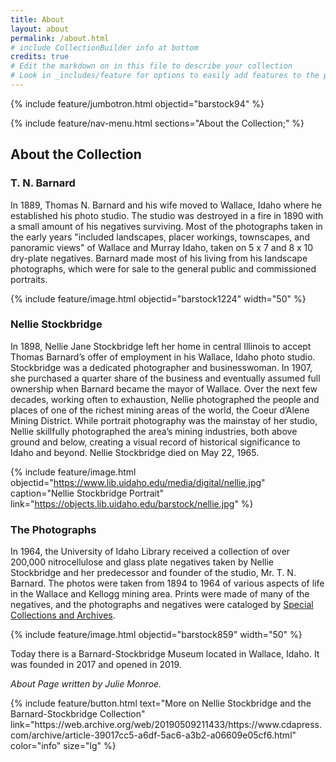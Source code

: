 ```yaml
---
title: About
layout: about
permalink: /about.html
# include CollectionBuilder info at bottom
credits: true
# Edit the markdown on in this file to describe your collection
# Look in _includes/feature for options to easily add features to the page
---
```


{% include feature/jumbotron.html objectid="barstock94" %} 

{% include feature/nav-menu.html sections="About the Collection;" %} 

## About the Collection

### T. N. Barnard

In 1889, Thomas N. Barnard and his wife moved to Wallace, Idaho where he established his photo studio. The studio was destroyed in a fire in 1890 with a small amount of his negatives surviving. Most of the photographs taken in the early years "included landscapes, placer workings, townscapes, and panoramic views" of Wallace and Murray Idaho, taken on 5 x 7 and 8 x 10 dry-plate negatives. Barnard made most of his living from his landscape photographs, which were for sale to the general public and commissioned portraits.

{% include feature/image.html objectid="barstock1224" width="50" %}

### Nellie Stockbridge

In 1898, Nellie Jane Stockbridge left her home in central Illinois to accept Thomas Barnard’s offer of employment in his Wallace, Idaho photo studio. Stockbridge was a dedicated photographer and businesswoman. In 1907, she purchased a quarter share of the business and eventually assumed full ownership when Barnard became the mayor of Wallace. Over the next few decades, working often to exhaustion, Nellie photographed the people and places of one of the richest mining areas of the world, the Coeur d’Alene Mining District. While portrait photography was the mainstay of her studio, Nellie skillfully photographed the area’s mining industries, both above ground and below, creating a visual record of historical significance to Idaho and beyond. Nellie Stockbridge died on May 22, 1965.

{% include feature/image.html objectid="https://www.lib.uidaho.edu/media/digital/nellie.jpg" caption="Nellie Stockbridge Portrait" link="https://objects.lib.uidaho.edu/barstock/nellie.jpg" %}

### The Photographs 

In 1964, the University of Idaho Library received a collection of over 200,000 nitrocellulose and glass plate negatives taken by Nellie Stockbridge and her predecessor and founder of the studio, Mr. T. N. Barnard. The photos were taken from 1894 to 1964 of various aspects of life in the Wallace and Kellogg mining area. Prints were made of many of the negatives, and the photographs and negatives were cataloged by [Special Collections and Archives](https://www.lib.uidaho.edu/special-collections/).

{% include feature/image.html objectid="barstock859" width="50" %}

Today there is a Barnard-Stockbridge Museum located in Wallace, Idaho. It was founded in 2017 and opened in 2019.

*About Page written by Julie Monroe.*

<div class="text-center">
{% include feature/button.html text="More on Nellie Stockbridge and the Barnard-Stockbridge Collection" link="https://web.archive.org/web/20190509211433/https://www.cdapress.com/archive/article-39017cc5-a6df-5ac6-a3b2-a06609e05cf6.html" color="info" size="lg" %}
</div>

<div class="clearfix"></div>

